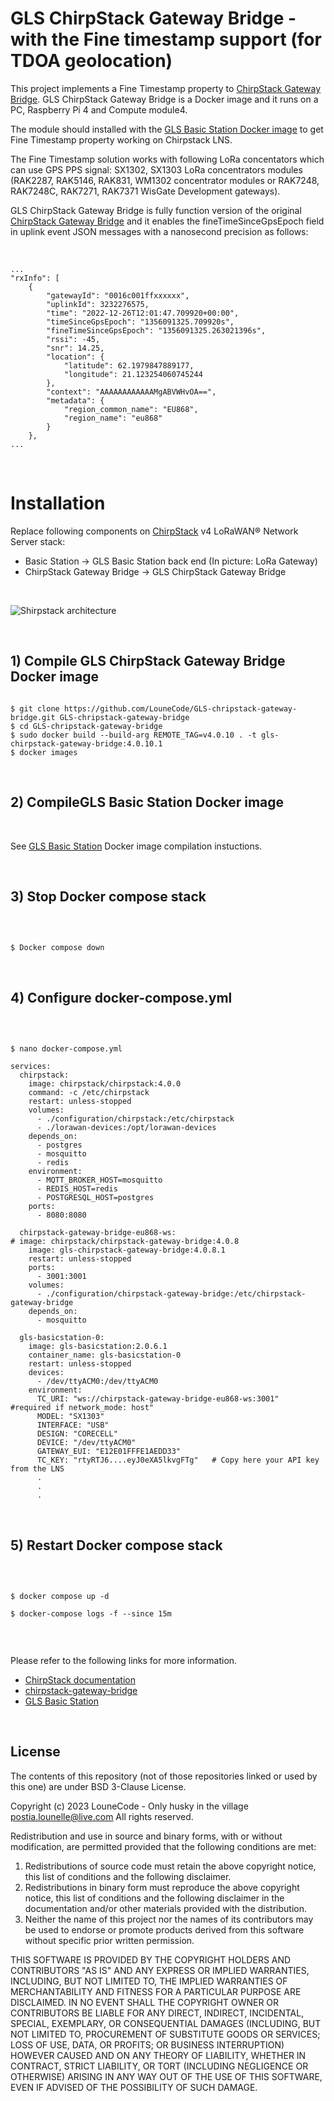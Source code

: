 # GLS ChirpStack Gateway Bridge - with the Fine timestamp support (for TDOA geolocation)

This project implements a Fine Timestamp property to [ChirpStack Gateway Bridge](https://github.com/chirpstack/chirpstack-gateway-bridge). GLS ChirpStack Gateway Bridge is a Docker image and it  runs on a PC, Raspberry Pi 4 and Compute module4. 

The module should installed with the [GLS Basic Station Docker image](https://github.com/LouneCode/gls-basicstation) to get Fine Timestamp property working on Chirpstack LNS.

The Fine Timestamp solution works with following LoRa concentators which can use GPS PPS signal:  SX1302, SX1303 LoRa concentrators modules (RAK2287, RAK5146, RAK831, WM1302 concentrator modules or RAK7248, RAK7248C, RAK7271, RAK7371 WisGate Development gateways).

GLS ChirpStack Gateway Bridge is fully function version of the original [ChirpStack Gateway Bridge](https://www.chirpstack.io/gateway-bridge/community/source/) and it enables the fineTimeSinceGpsEpoch field in uplink event JSON messages with a nanosecond precision as follows:

&nbsp;

``` sourceCode
...
"rxInfo": [
    {
        "gatewayId": "0016c001ffxxxxxx",
        "uplinkId": 3232276575,
        "time": "2022-12-26T12:01:47.709920+00:00",
        "timeSinceGpsEpoch": "1356091325.709920s",
        "fineTimeSinceGpsEpoch": "1356091325.263021396s",
        "rssi": -45,
        "snr": 14.25,
        "location": {
            "latitude": 62.1979847889177,
            "longitude": 21.123254060745244
        },
        "context": "AAAAAAAAAAAAMgABVWHvOA==",
        "metadata": {
            "region_common_name": "EU868",
            "region_name": "eu868"
        }
    },
...
```
&nbsp;

# Installation

Replace following components on [ChirpStack](https://www.chirpstack.io/) v4 LoRaWAN® Network Server stack:
- Basic Station  -> GLS Basic Station back end (In picture: LoRa Gateway)
- ChirpStack Gateway Bridge -> GLS ChirpStack Gateway Bridge

&nbsp;

![Shirpstack architecture](https://www.chirpstack.io/static/img/graphs/architecture.dot.png)

&nbsp;

## 1) Compile GLS ChirpStack Gateway Bridge Docker image 

``` sourceCode

$ git clone https://github.com/LouneCode/GLS-chripstack-gateway-bridge.git GLS-chripstack-gateway-bridge 
$ cd GLS-chripstack-gateway-bridge
$ sudo docker build --build-arg REMOTE_TAG=v4.0.10 . -t gls-chirpstack-gateway-bridge:4.0.10.1
$ docker images

```

&nbsp;

## 2) CompileGLS Basic Station Docker image 

&nbsp;

See [GLS Basic Station](https://github.com/LouneCode/gls-basicstation) Docker image compilation instuctions.

&nbsp;

## 3) Stop Docker compose stack

&nbsp;

``` sourceCode

$ Docker compose down

```
&nbsp;

## 4) Configure docker-compose.yml

&nbsp;

``` sourceCode

$ nano docker-compose.yml

services:
  chirpstack:
    image: chirpstack/chirpstack:4.0.0
    command: -c /etc/chirpstack
    restart: unless-stopped
    volumes:
      - ./configuration/chirpstack:/etc/chirpstack
      - ./lorawan-devices:/opt/lorawan-devices
    depends_on:
      - postgres
      - mosquitto
      - redis
    environment:
      - MQTT_BROKER_HOST=mosquitto
      - REDIS_HOST=redis
      - POSTGRESQL_HOST=postgres
    ports:
      - 8080:8080

  chirpstack-gateway-bridge-eu868-ws:
# image: chirpstack/chirpstack-gateway-bridge:4.0.8
    image: gls-chirpstack-gateway-bridge:4.0.8.1
    restart: unless-stopped
    ports:
      - 3001:3001
    volumes:
      - ./configuration/chirpstack-gateway-bridge:/etc/chirpstack-gateway-bridge
    depends_on:
      - mosquitto
      
  gls-basicstation-0:
    image: gls-basicstation:2.0.6.1
    container_name: gls-basicstation-0
    restart: unless-stopped
    devices:
      - /dev/ttyACM0:/dev/ttyACM0
    environment:
      TC_URI: "ws://chirpstack-gateway-bridge-eu868-ws:3001"  #required if network_mode: host"
      MODEL: "SX1303"
      INTERFACE: "USB"
      DESIGN: "CORECELL"
      DEVICE: "/dev/ttyACM0"
      GATEWAY_EUI: "E12E01FFFE1AEDD33"
      TC_KEY: "rtyRTJ6....eyJ0eXA5lkvgFTg"   # Copy here your API key from the LNS 
      .
      .
      .  

```
&nbsp;

## 5) Restart Docker compose stack

&nbsp;

``` sourceCode

$ docker compose up -d

$ docker-compose logs -f --since 15m


```
&nbsp;

Please refer to the following links for more information.

- [ChirpStack documentation](https://www.chirpstack.io/)
- [chirpstack-gateway-bridge](https://github.com/chirpstack/chirpstack-gateway-bridge)
- [GLS Basic Station](https://github.com/LouneCode/gls-basicstation)

&nbsp;

## License

The contents of this repository (not of those repositories linked or used by this one) are under BSD 3-Clause License.

Copyright (c) 2023 LouneCode - Only husky in the village <postia.lounelle@live.com>
All rights reserved.

Redistribution and use in source and binary forms, with or without
modification, are permitted provided that the following conditions are met:

1. Redistributions of source code must retain the above copyright notice,
   this list of conditions and the following disclaimer.
2. Redistributions in binary form must reproduce the above copyright
   notice, this list of conditions and the following disclaimer in the
   documentation and/or other materials provided with the distribution.
3. Neither the name of this project nor the names of its
   contributors may be used to endorse or promote products derived from
   this software without specific prior written permission.

THIS SOFTWARE IS PROVIDED BY THE COPYRIGHT HOLDERS AND CONTRIBUTORS "AS IS"
AND ANY EXPRESS OR IMPLIED WARRANTIES, INCLUDING, BUT NOT LIMITED TO, THE
IMPLIED WARRANTIES OF MERCHANTABILITY AND FITNESS FOR A PARTICULAR PURPOSE
ARE DISCLAIMED. IN NO EVENT SHALL THE COPYRIGHT OWNER OR CONTRIBUTORS BE
LIABLE FOR ANY DIRECT, INDIRECT, INCIDENTAL, SPECIAL, EXEMPLARY, OR
CONSEQUENTIAL DAMAGES (INCLUDING, BUT NOT LIMITED TO, PROCUREMENT OF
SUBSTITUTE GOODS OR SERVICES; LOSS OF USE, DATA, OR PROFITS; OR BUSINESS
INTERRUPTION) HOWEVER CAUSED AND ON ANY THEORY OF LIABILITY, WHETHER IN
CONTRACT, STRICT LIABILITY, OR TORT (INCLUDING NEGLIGENCE OR OTHERWISE)
ARISING IN ANY WAY OUT OF THE USE OF THIS SOFTWARE, EVEN IF ADVISED OF THE
POSSIBILITY OF SUCH DAMAGE.
